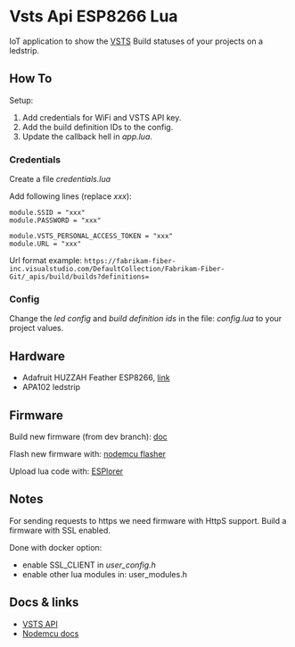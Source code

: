 # Vsts Api ESP8266 Lua #

IoT application to show the [VSTS](https://www.visualstudio.com/team-services/) Build statuses of your projects on a ledstrip.

## How To ##
Setup:

 1. Add credentials for WiFi and VSTS API key.
 2. Add the build definition IDs to the config.
 3. Update the callback hell in *app.lua*.

### Credentials ###
Create a file *credentials.lua*

Add following lines (replace *xxx*):

```
module.SSID = "xxx"
module.PASSWORD = "xxx"

module.VSTS_PERSONAL_ACCESS_TOKEN = "xxx"
module.URL = "xxx"
```

Url format example: `https://fabrikam-fiber-inc.visualstudio.com/DefaultCollection/Fabrikam-Fiber-Git/_apis/build/builds?definitions=`

### Config ###
Change the *led config* and *build definition ids* in the file: *config.lua* to your project values.

## Hardware ##

 - Adafruit HUZZAH Feather ESP8266, [link](https://www.adafruit.com/products/2821)
 - APA102 ledstrip

## Firmware ##

Build new firmware (from dev branch): [doc](https://nodemcu.readthedocs.io/en/master/en/build/)

Flash new firmware with: [nodemcu flasher](https://github.com/nodemcu/nodemcu-flasher)

Upload lua code with: [ESPlorer](https://github.com/4refr0nt/ESPlorer) 

## Notes ##
For sending requests to https we need firmware with HttpS support. Build a firmware with SSL enabled.

Done with docker option:
 - enable SSL_CLIENT in *user_config.h*
 - enable other lua modules in: user_modules.h

## Docs & links ##

 - [VSTS API](https://www.visualstudio.com/en-us/docs/integrate/api/overview)
 - [Nodemcu docs](https://nodemcu.readthedocs.io/en/master/)